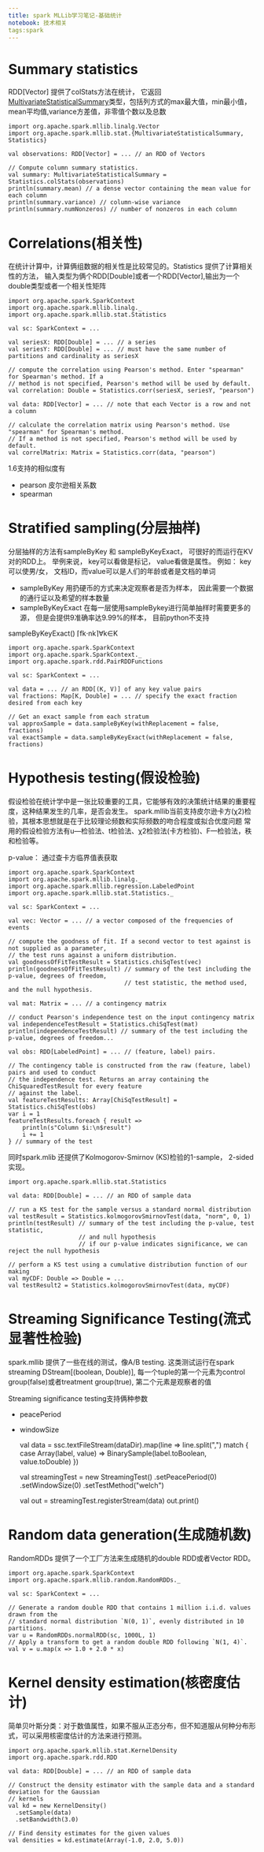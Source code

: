 ```yaml
---
title: spark MLLib学习笔记-基础统计
notebook: 技术相关
tags:spark
---
```


# Summary statistics

RDD[Vector] 提供了colStats方法在统计， 它返回 [MultivariateStatisticalSummary](http://spark.apache.org/docs/1.6.0/api/scala/index.html#org.apache.spark.mllib.stat.MultivariateStatisticalSummary)类型，包括列方式的max最大值，min最小值，mean平均值,variance方差值，非零值个数以及总数


	import org.apache.spark.mllib.linalg.Vector
	import org.apache.spark.mllib.stat.{MultivariateStatisticalSummary, Statistics}

	val observations: RDD[Vector] = ... // an RDD of Vectors

	// Compute column summary statistics.
	val summary: MultivariateStatisticalSummary = Statistics.colStats(observations)
	println(summary.mean) // a dense vector containing the mean value for each column
	println(summary.variance) // column-wise variance
	println(summary.numNonzeros) // number of nonzeros in each column

# Correlations(相关性)

在统计计算中，计算俩组数据的相关性是比较常见的。Statistics 提供了计算相关性的方法， 输入类型为俩个RDD[Double]或者一个RDD[Vector],输出为一个double类型或者一个相关性矩阵

	import org.apache.spark.SparkContext
	import org.apache.spark.mllib.linalg._
	import org.apache.spark.mllib.stat.Statistics

	val sc: SparkContext = ...

	val seriesX: RDD[Double] = ... // a series
	val seriesY: RDD[Double] = ... // must have the same number of partitions and cardinality as seriesX

	// compute the correlation using Pearson's method. Enter "spearman" for Spearman's method. If a 
	// method is not specified, Pearson's method will be used by default. 
	val correlation: Double = Statistics.corr(seriesX, seriesY, "pearson")

	val data: RDD[Vector] = ... // note that each Vector is a row and not a column

	// calculate the correlation matrix using Pearson's method. Use "spearman" for Spearman's method.
	// If a method is not specified, Pearson's method will be used by default. 
	val correlMatrix: Matrix = Statistics.corr(data, "pearson")

1.6支持的相似度有

+ pearson 皮尔逊相关系数
+ spearman 

# Stratified sampling(分层抽样)
分层抽样的方法有sampleByKey 和 sampleByKeyExact， 可很好的而运行在KV对的RDD上。 举例来说， key可以看做是标记， value看做是属性。 例如： key 可以使男/女， 文档ID，而value可以是人们的年龄或者是文档的单词

+ sampleByKey 用扔硬币的方式来决定观察者是否为样本， 因此需要一个数据的通行证以及希望的样本数量
+ sampleByKeyExact 在每一层使用sampleBykey进行简单抽样时需要更多的源， 但是会提供9准确率达9.99%的样本， 目前python不支持

sampleByKeyExact()    ⌈fk⋅nk⌉∀k∈K

	import org.apache.spark.SparkContext
	import org.apache.spark.SparkContext._
	import org.apache.spark.rdd.PairRDDFunctions

	val sc: SparkContext = ...

	val data = ... // an RDD[(K, V)] of any key value pairs
	val fractions: Map[K, Double] = ... // specify the exact fraction desired from each key

	// Get an exact sample from each stratum
	val approxSample = data.sampleByKey(withReplacement = false, fractions)
	val exactSample = data.sampleByKeyExact(withReplacement = false, fractions)

# Hypothesis testing(假设检验)
假设检验在统计学中是一张比较重要的工具，它能够有效的决策统计结果的重要程度，这种结果发生的几率，是否会发生。 spark.mllib当前支持皮尔逊卡方(χ2)检验，其根本思想就是在于比较理论频数和实际频数的吻合程度或拟合优度问题 
常用的假设检验方法有u—检验法、t检验法、χ2检验法(卡方检验)、F—检验法，秩和检验等。

p-value： 通过查卡方临界值表获取


	import org.apache.spark.SparkContext
	import org.apache.spark.mllib.linalg._
	import org.apache.spark.mllib.regression.LabeledPoint
	import org.apache.spark.mllib.stat.Statistics._

	val sc: SparkContext = ...

	val vec: Vector = ... // a vector composed of the frequencies of events

	// compute the goodness of fit. If a second vector to test against is not supplied as a parameter, 
	// the test runs against a uniform distribution.  
	val goodnessOfFitTestResult = Statistics.chiSqTest(vec)
	println(goodnessOfFitTestResult) // summary of the test including the p-value, degrees of freedom, 
	                                 // test statistic, the method used, and the null hypothesis.

	val mat: Matrix = ... // a contingency matrix

	// conduct Pearson's independence test on the input contingency matrix
	val independenceTestResult = Statistics.chiSqTest(mat) 
	println(independenceTestResult) // summary of the test including the p-value, degrees of freedom...

	val obs: RDD[LabeledPoint] = ... // (feature, label) pairs.

	// The contingency table is constructed from the raw (feature, label) pairs and used to conduct
	// the independence test. Returns an array containing the ChiSquaredTestResult for every feature 
	// against the label.
	val featureTestResults: Array[ChiSqTestResult] = Statistics.chiSqTest(obs)
	var i = 1
	featureTestResults.foreach { result =>
	    println(s"Column $i:\n$result")
	    i += 1
	} // summary of the test

同时spark.mlib 还提供了Kolmogorov-Smirnov (KS)检验的1-sample， 2-sided实现。 

	import org.apache.spark.mllib.stat.Statistics

	val data: RDD[Double] = ... // an RDD of sample data

	// run a KS test for the sample versus a standard normal distribution
	val testResult = Statistics.kolmogorovSmirnovTest(data, "norm", 0, 1)
	println(testResult) // summary of the test including the p-value, test statistic,
	                    // and null hypothesis
	                    // if our p-value indicates significance, we can reject the null hypothesis

	// perform a KS test using a cumulative distribution function of our making
	val myCDF: Double => Double = ...
	val testResult2 = Statistics.kolmogorovSmirnovTest(data, myCDF)

# Streaming Significance Testing(流式显著性检验)
spark.mllib 提供了一些在线的测试，像A/B testing. 这类测试运行在spark streaming DStream[(boolean, Double)],  每一个tuple的第一个元素为control group(false)或者treatment group(true), 第二个元素是观察者的值

Streaming significance testing支持俩种参数

+ peacePeriod
+ windowSize
	
	val data = ssc.textFileStream(dataDir).map(line => line.split(",") match {
	  case Array(label, value) => BinarySample(label.toBoolean, value.toDouble)
	})

	val streamingTest = new StreamingTest()
	  .setPeacePeriod(0)
	  .setWindowSize(0)
	  .setTestMethod("welch")

	val out = streamingTest.registerStream(data)
	out.print()

# Random data generation(生成随机数)
RandomRDDs 提供了一个工厂方法来生成随机的double RDD或者Vector RDD。 

	import org.apache.spark.SparkContext
	import org.apache.spark.mllib.random.RandomRDDs._

	val sc: SparkContext = ...

	// Generate a random double RDD that contains 1 million i.i.d. values drawn from the
	// standard normal distribution `N(0, 1)`, evenly distributed in 10 partitions.
	var u = RandomRDDs.normalRDD(sc, 1000L, 1)
	// Apply a transform to get a random double RDD following `N(1, 4)`.
	val v = u.map(x => 1.0 + 2.0 * x)


# Kernel density estimation(核密度估计)
简单贝叶斯分类：对于数值属性，如果不服从正态分布，但不知道服从何种分布形式，可以采用核密度估计的方法来进行预测。

	import org.apache.spark.mllib.stat.KernelDensity
	import org.apache.spark.rdd.RDD

	val data: RDD[Double] = ... // an RDD of sample data

	// Construct the density estimator with the sample data and a standard deviation for the Gaussian
	// kernels
	val kd = new KernelDensity()
	  .setSample(data)
	  .setBandwidth(3.0)

	// Find density estimates for the given values
	val densities = kd.estimate(Array(-1.0, 2.0, 5.0))
